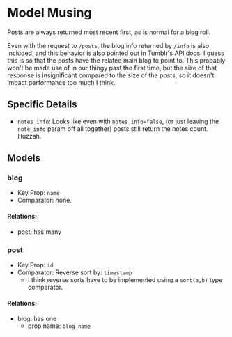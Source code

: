 Model Musing
============

Posts are always returned most recent first, as is normal for a blog roll.

Even with the request to `/posts`, the blog info returned by `/info` is also included, and this behavior is also pointed out in Tumblr's API docs.  I guess this is so that the posts have the related main blog to point to.  This probably won't be made use of in our thingy past the first time, but the size of that response is insignificant compared to the size of the posts, so it doesn't impact performance too much I think.



Specific Details
----------------

- `notes_info`: Looks like even with `notes_info=false`, (or just leaving the `note_info` param off all together) posts still return the notes count.  Huzzah.



Models
------

### blog

- Key Prop: `name`
- Comparator: none.

#### Relations:

- post: has many

### post

- Key Prop: `id`
- Comparator: Reverse sort by: `timestamp`
	- I think reverse sorts have to be implemented using a `sort(a,b)` type comparator.

#### Relations:

- blog: has one
	- prop name: `blog_name`
